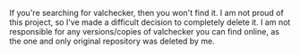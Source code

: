 If you're searching for valchecker, then you won't find it. I am not proud of this project, so I've made a difficult decision to completely delete it. I am not responsible for any versions/copies of valchecker you can find online, as the one and only original repository was deleted by me.
